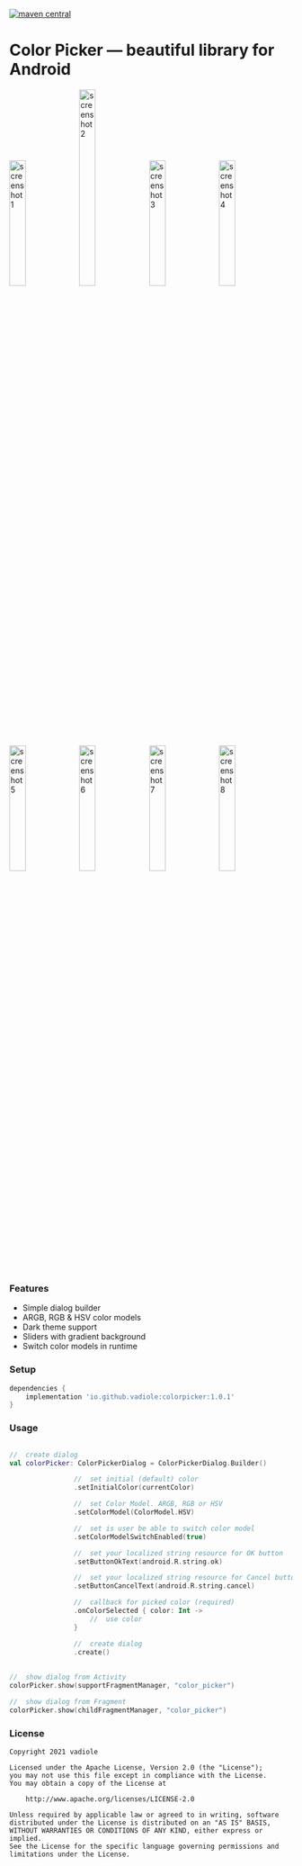 [![maven central](https://img.shields.io/maven-central/v/io.github.vadiole/colorpicker?color=%236dc22b)](https://search.maven.org/artifact/io.github.vadiole/colorpicker/1.0.1/aar)
# Color Picker — beautiful library for Android

<img src="https://raw.githubusercontent.com/vadiole/colorpicker/master/assets/1_l.png" alt="screenshot 1" width="23.9%" height="23.9%"> <img src="https://raw.githubusercontent.com/vadiole/colorpicker/master/assets/1_d.png" alt="screenshot 2" width="23.9%" height="29.9%"> <img src="https://raw.githubusercontent.com/vadiole/colorpicker/master/assets/2_l.png" alt="screenshot 3" width="23.9%" height="23.9%"> <img src="https://raw.githubusercontent.com/vadiole/colorpicker/master/assets/2_d.png" alt="screenshot 4" width="23.9%" height="23.9%"> <img src="https://raw.githubusercontent.com/vadiole/colorpicker/master/assets/3_l.png" alt="screenshot 5" width="23.9%" height="23.9%"> <img src="https://raw.githubusercontent.com/vadiole/colorpicker/master/assets/3_d.png" alt="screenshot 6" width="23.9%" height="23.9%"> <img src="https://raw.githubusercontent.com/vadiole/colorpicker/master/assets/4_l.png" alt="screenshot 7" width="23.9%" height="23.9%"> <img src="https://raw.githubusercontent.com/vadiole/colorpicker/master/assets/4_d.png" alt="screenshot 8" width="23.9%" height="23.9%">


### Features
  - Simple dialog builder 
  - ARGB, RGB & HSV color models
  - Dark theme support
  - Sliders with gradient background
  - Switch color models in runtime


### Setup
```gradle
dependencies {
    implementation 'io.github.vadiole:colorpicker:1.0.1'
}
```

### Usage
```kotlin

//  create dialog
val colorPicker: ColorPickerDialog = ColorPickerDialog.Builder()

                //  set initial (default) color
                .setInitialColor(currentColor)

                //  set Color Model. ARGB, RGB or HSV
                .setColorModel(ColorModel.HSV)

                //  set is user be able to switch color model
                .setColorModelSwitchEnabled(true)

                //  set your localized string resource for OK button
                .setButtonOkText(android.R.string.ok)

                //  set your localized string resource for Cancel button
                .setButtonCancelText(android.R.string.cancel)

                //  callback for picked color (required)
                .onColorSelected { color: Int ->
                    //  use color
                }

                //  create dialog
                .create()
                
                
//  show dialog from Activity
colorPicker.show(supportFragmentManager, "color_picker") 

//  show dialog from Fragment
colorPicker.show(childFragmentManager, "color_picker")      
```

### License
```
Copyright 2021 vadiole

Licensed under the Apache License, Version 2.0 (the "License");
you may not use this file except in compliance with the License.
You may obtain a copy of the License at

    http://www.apache.org/licenses/LICENSE-2.0

Unless required by applicable law or agreed to in writing, software
distributed under the License is distributed on an "AS IS" BASIS,
WITHOUT WARRANTIES OR CONDITIONS OF ANY KIND, either express or implied.
See the License for the specific language governing permissions and
limitations under the License.
```
